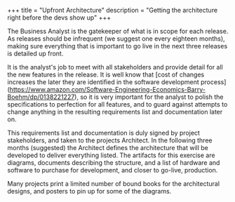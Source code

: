 +++
title = "Upfront Architecture"
description = "Getting the architecture right before the devs show up"
+++

The Business Analyst is the gatekeeper of what is in scope for each release. As releases should be infrequent (we suggest one every eighteen months), making sure everything that is important to go live in the next three releases is detailed up front.  

It is the analyst's job to meet with all stakeholders and provide detail for all the new features in the release. It is well know that [cost of changes increases the later they are identified in the software development process] (https://www.amazon.com/Software-Engineering-Economics-Barry-Boehm/dp/0138221227), so it is very important for the analyst to polish the specifications to perfection for all features, and to guard against attempts to change anything in the resulting requirements list and documentation later on.

This requirements list and documentation is duly signed by project stakeholders, and taken to the projects Architect. In the following three months (suggested) the Architect defines the architecture that will be developed to deliver everything listed. The artifacts for this exercise are diagrams, documents describing the structure, and a list of hardware and software to purchase for development, and closer to go-live, production. 

Many projects print a limited number of bound books for the architectural designs, and posters to pin up for some of the diagrams.
